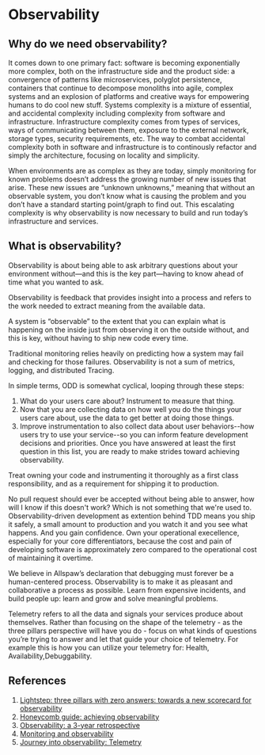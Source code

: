 # Observability

## Why do we need observability?

It comes down to one primary fact: software is becoming exponentially more complex, both on the infrastructure side and the product side: a convergence of patterns like microservices, polyglot persistence, containers that continue to decompose monoliths into agile, complex systems and an explosion of platforms and creative ways for empowering humans to do cool new stuff. Systems complexity is a mixture of essential, and accidental complexity including complexity from software and infrastructure. Infrastructure complexity comes from types of services, ways of communicating between them, exposure to the external network, storage types, security requirements, etc. The way to combat accidental complexity both in software and infrastructure is to continously refactor and simply the architecture, focusing on locality and simplicity.

When environments are as complex as they are today, simply monitoring for known problems doesn’t address the growing number of new issues that arise. These new issues are “unknown unknowns,” meaning that without an observable system, you don’t know what is causing the problem and you don’t have a standard starting point/graph to find out.
This escalating complexity is why observability is now necessary to build and run today’s infrastructure and services.

## What is observability?

Observability is about being able to ask arbitrary questions about your environment without—and this is the key part—having to know ahead of time what you wanted to ask.

Observability is feedback that provides insight into a process and refers to the work needed to extract meaning from the available data.

A system is “observable” to the extent that you can explain what is happening on the inside just from observing it on the outside without, and this is key, without having to ship new code every time.

Traditional monitoring relies heavily on predicting how a system may fail and checking for those failures. Observability is not a sum of metrics, logging, and distributed Tracing.

In simple terms, ODD is somewhat cyclical, looping through these steps:

1. What do your users care about? Instrument to measure that thing.
2. Now that you are collecting data on how well you do the things your users care about,
   use the data to get better at doing those things.
3. Improve instrumentation to also collect data about user behaviors--how users try
   to use your service--so you can inform feature development decisions and priorities.
   Once you have answered at least the first question in this list, you are ready to make strides toward achieving observability.

Treat owning your code and instrumenting it thoroughly as a first class responsibility, and as a requirement for shipping it to production.

No pull request should ever be accepted without being able to answer, how will I know if this doesn't work? Which is not something that we're used to. Observability-driven development as extention behind TDD means you ship it safely, a small amount to production and you watch it and you see what happens. And you gain confidence. Own your operational execellence, especially for your core differentiators, because the cost and pain of developing software is approximately zero compared to the operational cost of maintaining it overtime.

We believe in Allspaw’s declaration that debugging must forever be a human-centered process. Observability is to make it as pleasant and collaborative a process as possible. Learn from expensive incidents, and build people up: learn and grow and solve meaningful problems.

Telemetry refers to all the data and signals your services produce about themselves. Rather than focusing on the shape of the telemetry - as the three pillars perspective will have you do - focus on what kinds of questions you’re trying to answer and let that guide your choice of telemetry. For example this is how you can utilize your telemetry for: Health, Availability,Debuggability.

## References

1. [Lightstep: three pillars with zero answers: towards a new scorecard for observability](https://lightstep.com/blog/three-pillars-zero-answers-towards-new-scorecard-observability/)
2. [Honeycomb guide: achieving observability](https://www.honeycomb.io/wp-content/uploads/2018/07/Honeycomb-Guide-Achieving-Observability-v1.pdf)
3. [Observability: a 3-year retrospective](https://thenewstack.io/observability-a-3-year-retrospective/)
4. [Monitoring and observability](https://medium.com/@copyconstruct/monitoring-and-observability-8417d1952e1c)
5. [Journey into observability: Telemetry](https://mads-hartmann.com/sre/2020/01/11/journey-into-observability-telemetry.html)

